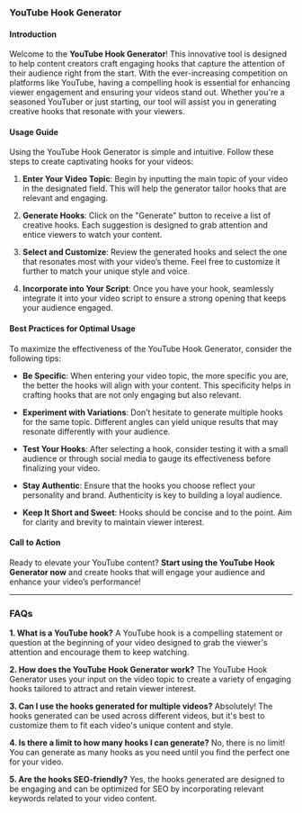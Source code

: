 ### YouTube Hook Generator

#### Introduction
Welcome to the **YouTube Hook Generator**! This innovative tool is designed to help content creators craft engaging hooks that capture the attention of their audience right from the start. With the ever-increasing competition on platforms like YouTube, having a compelling hook is essential for enhancing viewer engagement and ensuring your videos stand out. Whether you're a seasoned YouTuber or just starting, our tool will assist you in generating creative hooks that resonate with your viewers.

#### Usage Guide
Using the YouTube Hook Generator is simple and intuitive. Follow these steps to create captivating hooks for your videos:

1. **Enter Your Video Topic**: Begin by inputting the main topic of your video in the designated field. This will help the generator tailor hooks that are relevant and engaging.
   
2. **Generate Hooks**: Click on the "Generate" button to receive a list of creative hooks. Each suggestion is designed to grab attention and entice viewers to watch your content.

3. **Select and Customize**: Review the generated hooks and select the one that resonates most with your video’s theme. Feel free to customize it further to match your unique style and voice.

4. **Incorporate into Your Script**: Once you have your hook, seamlessly integrate it into your video script to ensure a strong opening that keeps your audience engaged.

#### Best Practices for Optimal Usage
To maximize the effectiveness of the YouTube Hook Generator, consider the following tips:

- **Be Specific**: When entering your video topic, the more specific you are, the better the hooks will align with your content. This specificity helps in crafting hooks that are not only engaging but also relevant.

- **Experiment with Variations**: Don’t hesitate to generate multiple hooks for the same topic. Different angles can yield unique results that may resonate differently with your audience.

- **Test Your Hooks**: After selecting a hook, consider testing it with a small audience or through social media to gauge its effectiveness before finalizing your video.

- **Stay Authentic**: Ensure that the hooks you choose reflect your personality and brand. Authenticity is key to building a loyal audience.

- **Keep It Short and Sweet**: Hooks should be concise and to the point. Aim for clarity and brevity to maintain viewer interest.

#### Call to Action
Ready to elevate your YouTube content? **Start using the YouTube Hook Generator now** and create hooks that will engage your audience and enhance your video’s performance!

---

### FAQs

**1. What is a YouTube hook?**
A YouTube hook is a compelling statement or question at the beginning of your video designed to grab the viewer's attention and encourage them to keep watching.

**2. How does the YouTube Hook Generator work?**
The YouTube Hook Generator uses your input on the video topic to create a variety of engaging hooks tailored to attract and retain viewer interest.

**3. Can I use the hooks generated for multiple videos?**
Absolutely! The hooks generated can be used across different videos, but it's best to customize them to fit each video's unique content and style.

**4. Is there a limit to how many hooks I can generate?**
No, there is no limit! You can generate as many hooks as you need until you find the perfect one for your video.

**5. Are the hooks SEO-friendly?**
Yes, the hooks generated are designed to be engaging and can be optimized for SEO by incorporating relevant keywords related to your video content.